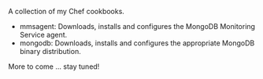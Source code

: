 A collection of my Chef cookbooks.

* mmsagent: Downloads, installs and configures the MongoDB Monitoring Service agent.
* mongodb: Downloads, installs and configures the appropriate MongoDB binary distribution.

More to come ... stay tuned!

